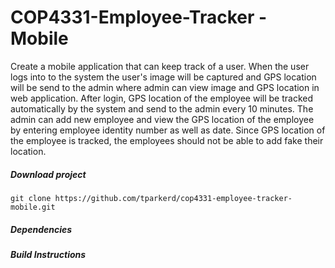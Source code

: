 # COP4331-Employee-Tracker - Mobile
Create a mobile application that can keep track of a user. When the user logs into to the system the user's image will be captured and GPS location will be send to the admin where admin can view image and GPS location in web application. After login, GPS location of the employee will be tracked automatically by the system and send to the admin every 10 minutes. The admin can add new employee and view the GPS location of the employee by entering employee identity number as well as date. Since GPS location of the employee is tracked, the employees should not be able to add fake their location.

##### Download project
`git clone https://github.com/tparkerd/cop4331-employee-tracker-mobile.git`

##### Dependencies

##### Build Instructions

